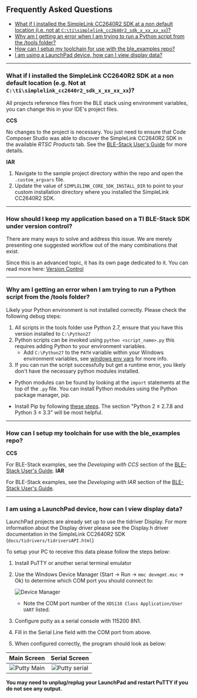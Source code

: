 ## Frequently Asked Questions

* [What if I installed the SimpleLink CC2640R2 SDK at a non default location (i.e. not at ``C:\ti\simplelink_cc2640r2_sdk_x_xx_xx_xx``)?](#default)
* [Why am I getting an error when I am trying to run a Python script from the /tools folder?](#python)
* [How can I setup my toolchain for use with the ble\_examples repo?](#toolchain)
* [I am using a LaunchPad device, how can I view display data?](#display)
---

### <a name="default"></a>What if I installed the SimpleLink CC2640R2 SDK at a non default location (e.g. Not at ``C:\ti\simplelink_cc2640r2_sdk_x_xx_xx_xx``)?

All projects reference files from the BLE stack using environment variables, you
can change this in your IDE's project files.

**CCS**

No changes to the project is necessary. You just need to ensure that Code
Composer Studio was able to discover the SimpleLink CC2640R2 SDK in the
available *RTSC Products* tab. See the
[BLE-Stack User's Guide](http://dev.ti.com/tirex/#/?link=Software%2FSimpleLink%20CC2640R2%20SDK%2FDocuments%2FBLE-Stack%2FBLE-Stack%20User's%20Guide)
for more details.


**IAR**

1. Navigate to the sample project directory within the repo and open the
   `.custom_argvars` file.
1. Update the value of ``SIMPLELINK_CORE_SDK_INSTALL_DIR`` to point to your
   custom installation directory where you installed the SimpleLink CC2640R2 SDK.

---
### <a name="versioning"></a>How should I keep my application based on a TI BLE-Stack SDK under version control?

There are many ways to solve and address this issue. We are merely presenting
one suggested workflow out of the many combinations that exist.

Since this is an advanced topic, it has its own page dedicated to it.
You can read more here: [Version Control](suggested_workflow.md)

---

### <a name="python"></a>Why am I getting an error when I am trying to run a Python script from the /tools folder?

Likely your Python environment is not installed correctly. Please check the
following debug steps:

1. All scripts in the tools folder use Python 2.7, ensure that you have this
   version installed to `C:\Python27`
1. Python scripts can be invoked using `python <script_name>.py` this requires
   adding Python to your environment variables.
   * Add ``C:\Python27`` to the `PATH` variable within your Windows environment
     variables, see
     [windows env vars](https://www.java.com/en/download/help/path.xml) for more
     info.
1. If you can run the script successfully but get a runtime error, you likely
   don't have the necessary python modules installed.
  * Python modules can be found by looking at the `import` statements at the top
    of the `.py` file. You can install Python modules using the Python package
    manager, pip.
  - Install Pip by following
    [these steps](http://stackoverflow.com/questions/4750806/how-do-i-install-pip-on-windows).
    The section "Python 2 ≤ 2.7.8 and Python 3 ≤ 3.3" will be most helpful.

---

### <a name="toolchain"></a>How can I setup my toolchain for use with the ble\_examples repo?

**CCS**

For BLE-Stack examples, see the *Developing with CCS* section of the
[BLE-Stack User's Guide](http://dev.ti.com/tirex/#/?link=Software%2FSimpleLink%20CC2640R2%20SDK%2FDocuments%2FBLE-Stack%2FBLE-Stack%20User's%20Guide).
**IAR**

For BLE-Stack examples, see the *Developing with IAR* section of the
[BLE-Stack User's Guide](http://dev.ti.com/tirex/#/?link=Software%2FSimpleLink%20CC2640R2%20SDK%2FDocuments%2FBLE-Stack%2FBLE-Stack%20User's%20Guide).

---

### <a name="display"></a>I am using a LaunchPad device, how can I view display data?

LaunchPad projects are already set up to use the tidriver Display. For more
information about the Display driver please see the Display.h driver
documentation in the SimpleLink CC2640R2 SDK (`docs/tidrivers/tidriversAPI.html`)

To setup your PC to receive this data please follow the steps below:

1. Install PuTTY or another serial terminal emulator
1. Use the Windows Device Manager (Start &rarr; Run &rarr; `mmc devmgmt.msc`
    &rarr; Ok) to determine which COM port you should connect to:

    ![Device Manager](resources/dev_mgr_xds110.png)
    * Note the COM port number of the `XDS110 Class Application/User UART` listed.
1. Configure putty as a serial console with 115200 8N1.
1. Fill in the Serial Line field with the COM port from above.
1. When configured correctly, the program should look as below:


| Main Screen                                   | Serial Screen                         |
|:---------------------------------------------:|:-------------------------------------:|
| ![Putty Main](resources/putty_main_scrn.png)  | ![Putty serial](resources/putty_serial_scrn.png) |

**You may need to unplug/replug your LaunchPad and restart PuTTY if you do not see any output.**
